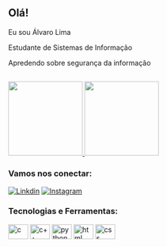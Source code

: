 ##  Olá!

Eu sou Álvaro Lima

Estudante de Sistemas de Informação

Apredendo sobre segurança da informação

##

<a href="https://github.com/santosalvaro">
<img height="150em" src="https://github-readme-stats-eight-theta.vercel.app/api?username=santosalvaro&show_icons=true&theme=dark&include_all_commits=true&count_private=true"/> <img height="150em" src="https://github-readme-stats-eight-theta.vercel.app/api/top-langs/?username=santosalvaro&layout=compact&langs_count=8&theme=dark"/>
</a>
</p>

###  Vamos nos conectar:

[![ Linkdin ](https://img.shields.io/badge/LinkedIn-0077B5?style=for-the-badge&logo=linkedin&logoColor=white)](https://www.linkedin.com/in/álvaro-lima-788a98239)
[![ Instagram ](https://img.shields.io/badge/Instagram-E4405F?style=for-the-badge&logo=instagram&logoColor=white)](https://www.instagram.com/alvarolima.07/)

###  Tecnologias e Ferramentas:

<div>
<img align="center" alt="c" height="30" width="40" src="https://cdn.jsdelivr.net/gh/devicons/devicon/icons/c/c-original.svg"/>
<img align="center" alt="c++" height="30" width="40" src="https://cdn.jsdelivr.net/gh/devicons/devicon/icons/cplusplus/cplusplus-original.svg"/>
<img align="center" alt="python" height="30" width="40" src="https://cdn.jsdelivr.net/gh/devicons/devicon/icons/python/python-original.svg"/>
<img align="center" alt="html" height="30" width="40" src="https://cdn.jsdelivr.net/gh/devicons/devicon/icons/html5/html5-original.svg"/>
<img align="center" alt="css" height="30" width="40" src="https://cdn.jsdelivr.net/gh/devicons/devicon/icons/css3/css3-original.svg"/>



</div>
